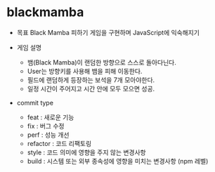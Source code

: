 # blackmamba

- 목표
Black Mamba 피하기 게임을 구현하며 JavaScript에 익숙해지기

- 게임 설명
    - 뱀(Black Mamba)이 랜덤한 방향으로 스스로 돌아다닌다.
    - User는 방향키를 사용해 뱀을 피해 이동한다.
    - 필드에 랜덤하게 등장하는 보석을 7개 모아야한다.
    - 일정 시간이 주어지고 시간 안에 모두 모으면 성공.
    
- commit type
    - feat : 새로운 기능
    - fix : 버그 수정
    - perf : 성능 개선
    - refactor : 코드 리팩토링
    - style : 코드 의미에 영향을 주지 않는 변경사항
    - build : 시스템 또는 외부 종속성에 영향을 미치는 변경사항 (npm 레벨)
